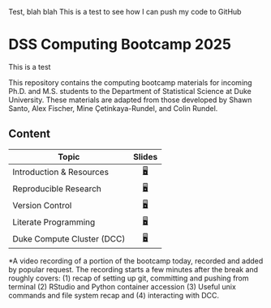 Test, blah blah
This is a test to see how I can push my code to GitHub

# DSS Computing Bootcamp 2025

This is a test

This repository contains the computing bootcamp materials for incoming
Ph.D. and M.S. students to the Department of Statistical Science at
Duke University. These materials are adapted from those developed by Shawn Santo, Alex Fischer,
Mine Çetinkaya-Rundel, and Colin Rundel.

## Content

| Topic                           | Slides                                                           |
|---------------------------------|:----------------------------------------------------------------:|
| Introduction & Resources        | [:desktop_computer:](https://dukestatsci.github.io/computing_bootcamp_2025/slides/01_introduction_and_resources.html) |
| Reproducible Research         | [:desktop_computer:](https://dukestatsci.github.io/computing_bootcamp_2025/slides/02_reproducible_research.html) |
| Version Control | [:desktop_computer:](https://dukestatsci.github.io/computing_bootcamp_2025/slides/03_version_control.html) |
| Literate Programming | [:desktop_computer:](https://dukestatsci.github.io/computing_bootcamp_2025/slides/04_literate_programming.html)  | 
| Duke Compute Cluster (DCC)               | [:desktop_computer:](https://dukestatsci.github.io/computing_bootcamp_2025/slides/05_dcc.html)            |

*A video recording of a portion of the bootcamp today, recorded and added by popular request. The recording starts a few minutes after the break and roughly covers: (1) recap of setting up git, committing and pushing from terminal (2) RStudio and Python container accession (3) Useful unix commands and file system recap and (4) interacting with DCC.

